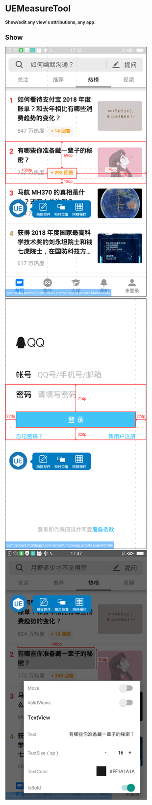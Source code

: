 # UEMeasureTool
**Show/edit any view's attributions, any app.**

## Show
![zhihu](pic/1.png)
![qq](pic/2.png)
![qq](pic/3.png)
